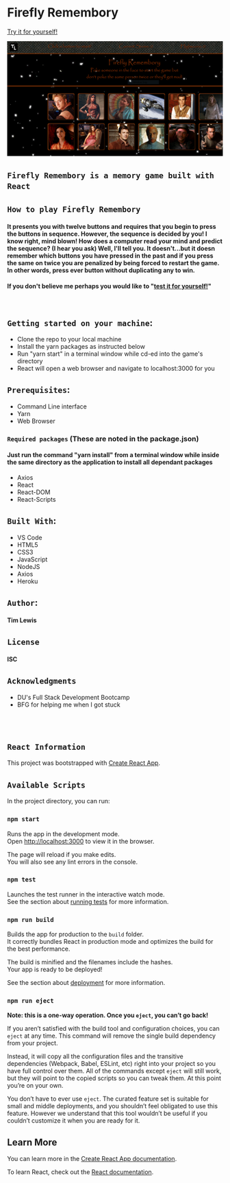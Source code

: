 # Firefly Remembory
[Try it for yourself!](https://stormy-journey-52921.herokuapp.com/ "Firefly Remebory")


<kbd>![Home page](./public/images/remembory.png "Home page")</kbd>


## `Firefly Remembory is a memory game built with React`


## `How to play Firefly Remembory`
#### It presents you with twelve buttons and requires that you begin to press the buttons in sequence.  However, the sequence is decided by you!  I know right, mind blown!  How does a computer read your mind and predict the sequence?  (I hear you ask)  Well, I'll tell you.  It doesn't...but it doesn remember which buttons you have pressed in the past and if you press the same on twice you are penalized by being forced to restart the game.  In other words, press ever button without duplicating any to win.  

#### If you don't believe me perhaps you would like to "[test it for yourself!](https://stormy-journey-52921.herokuapp.com/ "Firefly Remembory")"  

<br>

## `Getting started on your machine`: 
* Clone the repo to your local machine
* Install the yarn packages as instructed below
* Run "yarn start" in a terminal window while cd-ed into the game's directory
* React will open a web browser and navigate to localhost:3000 for you


## `Prerequisites`:
* Command Line interface
* Yarn
* Web Browser


### `Required packages` (These are noted in the package.json)
#### Just run the command "yarn install" from a terminal window while inside the same directory as the application to install all dependant packages
* Axios
* React
* React-DOM
* React-Scripts


## `Built With`: 
* VS Code
* HTML5
* CSS3
* JavaScript
* NodeJS
* Axios
* Heroku


## `Author`: 
#### Tim Lewis


## `License`
#### ISC


## `Acknowledgments`
* DU's Full Stack Development Bootcamp<br>
* BFG for helping me when I got stuck


<br><br>

## `React Information`

This project was bootstrapped with [Create React App](https://github.com/facebook/create-react-app).

## `Available Scripts`

In the project directory, you can run:

### `npm start`

Runs the app in the development mode.<br>
Open [http://localhost:3000](http://localhost:3000) to view it in the browser.

The page will reload if you make edits.<br>
You will also see any lint errors in the console.

### `npm test`

Launches the test runner in the interactive watch mode.<br>
See the section about [running tests](https://facebook.github.io/create-react-app/docs/running-tests) for more information.

### `npm run build`

Builds the app for production to the `build` folder.<br>
It correctly bundles React in production mode and optimizes the build for the best performance.

The build is minified and the filenames include the hashes.<br>
Your app is ready to be deployed!

See the section about [deployment](https://facebook.github.io/create-react-app/docs/deployment) for more information.

### `npm run eject`

**Note: this is a one-way operation. Once you `eject`, you can’t go back!**

If you aren’t satisfied with the build tool and configuration choices, you can `eject` at any time. This command will remove the single build dependency from your project.

Instead, it will copy all the configuration files and the transitive dependencies (Webpack, Babel, ESLint, etc) right into your project so you have full control over them. All of the commands except `eject` will still work, but they will point to the copied scripts so you can tweak them. At this point you’re on your own.

You don’t have to ever use `eject`. The curated feature set is suitable for small and middle deployments, and you shouldn’t feel obligated to use this feature. However we understand that this tool wouldn’t be useful if you couldn’t customize it when you are ready for it.

## Learn More

You can learn more in the [Create React App documentation](https://facebook.github.io/create-react-app/docs/getting-started).

To learn React, check out the [React documentation](https://reactjs.org/).
